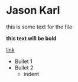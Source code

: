 # Jason Karl
this is some text for the file

__this text will be bold__

[link](https://www.github.com)

- Bullet 1
- Bullet 2
	+ indent
	
